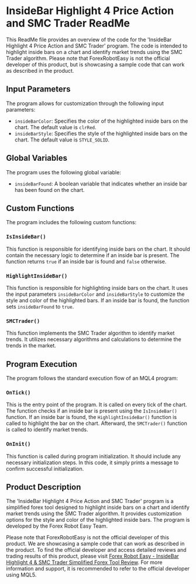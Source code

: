 # InsideBar Highlight 4 Price Action and SMC Trader ReadMe

This ReadMe file provides an overview of the code for the 'InsideBar Highlight 4 Price Action and SMC Trader' program. The code is intended to highlight inside bars on a chart and identify market trends using the SMC Trader algorithm. Please note that ForexRobotEasy is not the official developer of this product, but is showcasing a sample code that can work as described in the product.

## Input Parameters

The program allows for customization through the following input parameters:

- `insideBarColor`: Specifies the color of the highlighted inside bars on the chart. The default value is `clrRed`.
- `insideBarStyle`: Specifies the style of the highlighted inside bars on the chart. The default value is `STYLE_SOLID`.

## Global Variables

The program uses the following global variable:

- `insideBarFound`: A boolean variable that indicates whether an inside bar has been found on the chart.

## Custom Functions

The program includes the following custom functions:

### `IsInsideBar()`

This function is responsible for identifying inside bars on the chart. It should contain the necessary logic to determine if an inside bar is present. The function returns `true` if an inside bar is found and `false` otherwise.

### `HighlightInsideBar()`

This function is responsible for highlighting inside bars on the chart. It uses the input parameters `insideBarColor` and `insideBarStyle` to customize the style and color of the highlighted bars. If an inside bar is found, the function sets `insideBarFound` to `true`.

### `SMCTrader()`

This function implements the SMC Trader algorithm to identify market trends. It utilizes necessary algorithms and calculations to determine the trends in the market.

## Program Execution

The program follows the standard execution flow of an MQL4 program:

### `OnTick()`

This is the entry point of the program. It is called on every tick of the chart. The function checks if an inside bar is present using the `IsInsideBar()` function. If an inside bar is found, the `HighlightInsideBar()` function is called to highlight the bar on the chart. Afterward, the `SMCTrader()` function is called to identify market trends.

### `OnInit()`

This function is called during program initialization. It should include any necessary initialization steps. In this code, it simply prints a message to confirm successful initialization.

## Product Description

The 'InsideBar Highlight 4 Price Action and SMC Trader' program is a simplified forex tool designed to highlight inside bars on a chart and identify market trends using the SMC Trader algorithm. It provides customization options for the style and color of the highlighted inside bars. The program is developed by the Forex Robot Easy Team.

Please note that ForexRobotEasy is not the official developer of this product. We are showcasing a sample code that can work as described in the product. To find the official developer and access detailed reviews and trading results of this product, please visit [Forex Robot Easy - InsideBar Highlight 4 & SMC Trader Simplified Forex Tool Review](https://forexroboteasy.com/forex-robot-review/insidebar-highlight-4-smc-trader-simplified-forex-tool-review/). For more information and support, it is recommended to refer to the official developer using MQL5.

